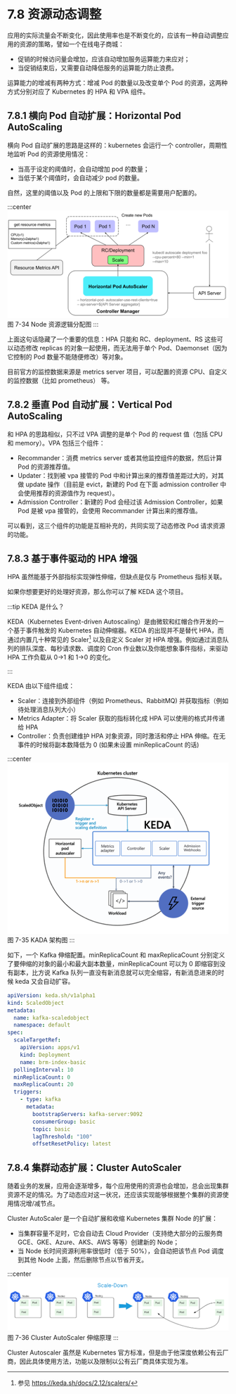 # 7.8 资源动态调整

应用的实际流量会不断变化，因此使用率也是不断变化的，应该有一种自动调整应用的资源的策略，譬如一个在线电子商城：
- 促销的时候访问量会增加，应该自动增加服务运算能力来应对；
- 当促销结束后，又需要自动降低服务的运算能力防止浪费。

运算能力的增减有两种方式：增减 Pod 的数量以及改变单个 Pod 的资源，这两种方式分别对应了 Kubernetes 的 HPA 和 VPA 组件。

## 7.8.1 横向 Pod 自动扩展：Horizontal Pod AutoScaling

横向 Pod 自动扩展的思路是这样的：kubernetes 会运行一个 controller，周期性地监听 Pod 的资源使用情况：
- 当高于设定的阈值时，会自动增加 pod 的数量；
- 当低于某个阈值时，会自动减少 pod 的数量。

自然，这里的阈值以及 Pod 的上限和下限的数量都是需要用户配置的。

:::center
  ![](../assets/HPA.svg)<br/>
  图 7-34 Node 资源逻辑分配图
:::

上面这句话隐藏了一个重要的信息：HPA 只能和 RC、deployment、RS 这些可以动态修改 replicas 的对象一起使用，而无法用于单个 Pod、Daemonset（因为它控制的 Pod 数量不能随便修改）等对象。

目前官方的监控数据来源是 metrics server 项目，可以配置的资源 CPU、自定义的监控数据（比如 prometheus） 等。

## 7.8.2 垂直 Pod 自动扩展：Vertical Pod AutoScaling

和 HPA 的思路相似，只不过 VPA 调整的是单个 Pod 的 request 值（包括 CPU 和 memory）。VPA 包括三个组件：

- Recommander：消费 metrics server 或者其他监控组件的数据，然后计算 Pod 的资源推荐值。
- Updater：找到被 vpa 接管的 Pod 中和计算出来的推荐值差距过大的，对其做 update 操作（目前是 evict，新建的 Pod 在下面 admission controller 中会使用推荐的资源值作为 request）。
- Admission Controller：新建的 Pod 会经过该 Admission Controller，如果 Pod 是被 vpa 接管的，会使用 Recommander 计算出来的推荐值。

可以看到，这三个组件的功能是互相补充的，共同实现了动态修改 Pod 请求资源的功能。

## 7.8.3 基于事件驱动的 HPA 增强

HPA 虽然能基于外部指标实现弹性伸缩，但缺点是仅与 Prometheus 指标关联。

如果你想要更好的处理好资源，那么你可以了解 KEDA 这个项目。

:::tip KEDA 是什么？

KEDA（Kubernetes Event-driven Autoscaling）是由微软和红帽合作开发的一个基于事件触发的 Kubernetes 自动伸缩器。KEDA 的出现并不是替代 HPA，而通过内置几十种常见的 Scaler[^1] 以及自定义 Scaler 对 HPA 增强。例如通过消息队列的排队深度、每秒请求数、调度的 Cron 作业数以及你能想象事件指标，来驱动 HPA 工作负载从 0->1 和 1->0 的变化。

:::

KEDA 由以下组件组成：

- Scaler：连接到外部组件（例如 Prometheus、RabbitMQ) 并获取指标（例如待处理消息队列大小）
- Metrics Adapter：将 Scaler 获取的指标转化成 HPA 可以使用的格式并传递给 HPA
- Controller：负责创建维护 HPA 对象资源，同时激活和停止 HPA 伸缩。在无事件的时候将副本数降低为 0 (如果未设置 minReplicaCount 的话)

:::center
  ![](../assets/keda-arch.png)<br/>
  图 7-35 KADA 架构图
:::

如下，一个 Kafka 伸缩配置。minReplicaCount 和 maxReplicaCount 分别定义了要伸缩的对象的最小和最大副本数量，minReplicaCount 可以为 0 即缩容到没有副本，比方说 Kafka 队列一直没有新消息就可以完全缩容，有新消息进来的时候 keda 又会自动扩容。

```yaml
apiVersion: keda.sh/v1alpha1
kind: ScaledObject
metadata:
  name: kafka-scaledobject
  namespace: default
spec:
  scaleTargetRef:
    apiVersion: apps/v1
    kind: Deployment
    name: brm-index-basic
  pollingInterval: 10
  minReplicaCount: 0
  maxReplicaCount: 20
  triggers:
    - type: kafka
      metadata:
        bootstrapServers: kafka-server:9092
        consumerGroup: basic
        topic: basic
        lagThreshold: "100"
        offsetResetPolicy: latest
```

## 7.8.4 集群动态扩展：Cluster AutoScaler

随着业务的发展，应用会逐渐增多，每个应用使用的资源也会增加，总会出现集群资源不足的情况。为了动态应对这一状况，还应该实现能够根据整个集群的资源使用情况增/减节点。

Cluster AutoScaler 是一个自动扩展和收缩 Kubernetes 集群 Node 的扩展：
- 当集群容量不足时，它会自动去 Cloud Provider（支持绝大部分的云服务商 GCE、GKE、Azure、AKS、AWS 等等）创建新的 Node；
- 当 Node 长时间资源利用率很低时（低于 50%），会自动把该节点 Pod 调度到其他 Node 上面，然后删除节点以节省开支。


:::center
  ![](../assets/Cluster-AutoScaler.png)<br/>
  图 7-36 Cluster AutoScaler 伸缩原理
:::

Cluster Autoscaler 虽然是 Kubernetes 官方标准，但是由于他深度依赖公有云厂商，因此具体使用方法，功能以及限制以公有云厂商具体实现为准。

[^1]: 参见 https://keda.sh/docs/2.12/scalers/
[^2]: 参见 https://keda.sh/community/#end-users

